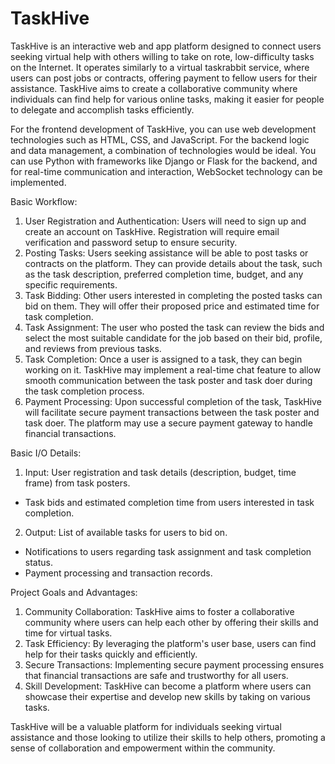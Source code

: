 # TaskHive

TaskHive is an interactive web and app platform designed to connect users seeking virtual help with others willing to take on rote, low-difficulty tasks on the Internet. 
It operates similarly to a virtual taskrabbit service, where users can post jobs or contracts, offering payment to fellow users for their assistance. TaskHive aims to create a collaborative community where individuals can find help for various online tasks, making it easier for people to delegate and accomplish tasks efficiently.


For the frontend development of TaskHive, you can use web development technologies such as HTML, CSS, and JavaScript. For the backend logic and data management, a combination of technologies would be ideal. You can use Python with frameworks like Django or Flask for the backend, and for real-time communication and interaction, WebSocket technology can be implemented.


Basic Workflow:
1. User Registration and Authentication: Users will need to sign up and create an account on TaskHive. Registration will require email verification and password setup to ensure security.
2. Posting Tasks: Users seeking assistance will be able to post tasks or contracts on the platform. They can provide details about the task, such as the task description, preferred completion time, budget, and any specific requirements.
3. Task Bidding: Other users interested in completing the posted tasks can bid on them. They will offer their proposed price and estimated time for task completion.
4. Task Assignment: The user who posted the task can review the bids and select the most suitable candidate for the job based on their bid, profile, and reviews from previous tasks.
5. Task Completion: Once a user is assigned to a task, they can begin working on it. TaskHive may implement a real-time chat feature to allow smooth communication between the task poster and task doer during the task completion process.
6. Payment Processing: Upon successful completion of the task, TaskHive will facilitate secure payment transactions between the task poster and task doer. The platform may use a secure payment gateway to handle financial transactions.


Basic I/O Details:
1. Input: User registration and task details (description, budget, time frame) from task posters.
- Task bids and estimated completion time from users interested in task completion.
2. Output: List of available tasks for users to bid on.
- Notifications to users regarding task assignment and task completion status.
- Payment processing and transaction records.


Project Goals and Advantages:
1. Community Collaboration: TaskHive aims to foster a collaborative community where users can help each other by offering their skills and time for virtual tasks.
2. Task Efficiency: By leveraging the platform's user base, users can find help for their tasks quickly and efficiently.
3. Secure Transactions: Implementing secure payment processing ensures that financial transactions are safe and trustworthy for all users.
4. Skill Development: TaskHive can become a platform where users can showcase their expertise and develop new skills by taking on various tasks.


TaskHive will be a valuable platform for individuals seeking virtual assistance and those looking to utilize their skills to help others, promoting a sense of collaboration and empowerment within the community.
